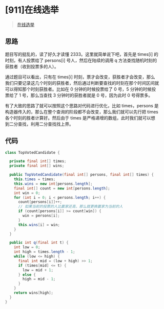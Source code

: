 # [911]在线选举

> [在线选举](https://leetcode-cn.com/problems/online-election)

## 思路

题目写的挺乱的，读了好久才读懂 2333。这里就简单说下吧，首先是 times[i] 的时刻，有人投票给了 persons[i] 号人，然后在陆续的调用 q 方法查找随机时刻的获胜者（收到投票多的人）。

通过题目可以看出，只有在 times[i] 时刻，票才会改变，获胜者才会改变，那么我们只要记录这几个时刻的获胜者，然后通过判断要查找的时刻在那个时间区间就可以得知那个时刻获胜者。比如在 0 分钟的时候投票给了 0 号，5 分钟的时候投票给了 1 号，那么当查找 3 分钟时的获胜者就是 0 号，因为此时 0 号得票多。

有了大致的思路了就可以按照这个思路对代码进行优化，比如 times，persons 是构造器传入的，那么在整个查询的阶段都不会改变，那么我们就可以先行把 times 各个时刻的胜者计算好。然后由于 times 是严格递增的数组，此时我们就可以想到二分查找，利用二分查找找上界。

## 代码

```java
class TopVotedCandidate {

  private final int[] times;
  private final int[] wins;

  public TopVotedCandidate(final int[] persons, final int[] times) {
    this.times = times;
    this.wins = new int[persons.length];
    final int[] count = new int[persons.length];
    int win = 0;
    for (int i = 0; i < persons.length; i++) {
      count[persons[i]]++;
      // 如果当前的投票的人比赢家还高，那么就更换赢家为当前的人
      if (count[persons[i]] >= count[win]) {
        win = persons[i];
      }
      this.wins[i] = win;
    }
  }

  public int q(final int t) {
    int low = 0;
    int high = times.length - 1;
    while (low <= high) {
      final int mid = (low + high) >> 1;
      if (times[mid] <= t) {
        low = mid + 1;
      } else {
        high = mid - 1;
      }
    }
    return wins[high];
  }
}

```
